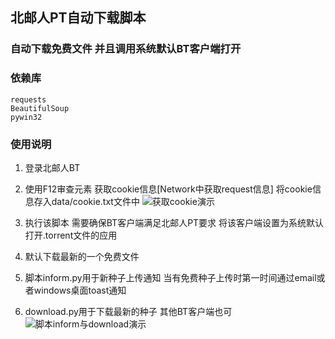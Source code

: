 ## 北邮人PT自动下载脚本
### 自动下载免费文件 并且调用系统默认BT客户端打开

### 依赖库
    requests
    BeautifulSoup
	pywin32


### 使用说明

1. 登录北邮人BT

2. 使用F12审查元素
获取cookie信息[Network中获取request信息]
将cookie信息存入data/cookie.txt文件中
![获取cookie演示](https://raw.githubusercontent.com/naihaishy/BYR-Auto-Torrent/master/aa.png "cookie.png")

3. 执行该脚本
需要确保BT客户端满足北邮人PT要求
将该客户端设置为系统默认打开.torrent文件的应用


4. 默认下载最新的一个免费文件


5. 脚本inform.py用于新种子上传通知
当有免费种子上传时第一时间通过email或者windows桌面toast通知


6. download.py用于下载最新的种子
其他BT客户端也可
![脚本inform与download演示](https://raw.githubusercontent.com/naihaishy/BYR-Auto-Torrent/master/bb.png "inform_download.png")



